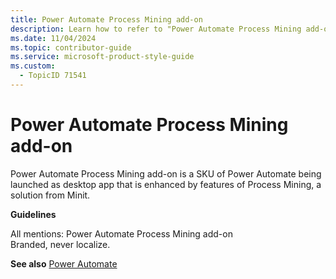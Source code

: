 ```yaml
---
title: Power Automate Process Mining add-on
description: Learn how to refer to "Power Automate Process Mining add-on" in your content.
ms.date: 11/04/2024
ms.topic: contributor-guide
ms.service: microsoft-product-style-guide
ms.custom:
  - TopicID 71541
---
```



# Power Automate Process Mining add-on  

Power Automate Process Mining add-on is a SKU of Power Automate being launched as desktop app that is enhanced by features of Process Mining, a solution from Minit.

**Guidelines**  

All mentions: Power Automate Process Mining add-on  
Branded, never localize.

**See also** [Power Automate](~\a_z_names_terms\p\power-automate.md)

  
